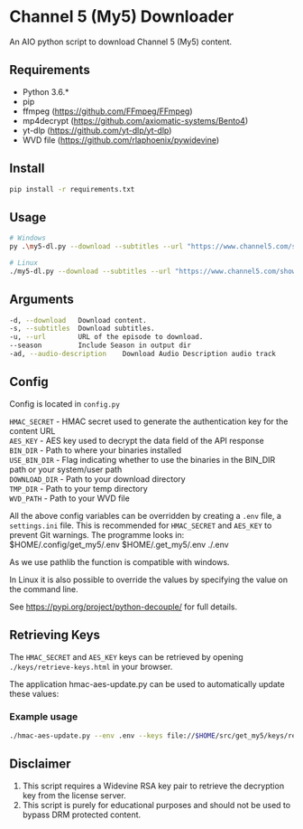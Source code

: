 # Channel 5 (My5) Downloader

An AIO python script to download Channel 5 (My5) content.

## Requirements

* Python 3.6.*
* pip
* ffmpeg (<https://github.com/FFmpeg/FFmpeg>)
* mp4decrypt (<https://github.com/axiomatic-systems/Bento4>)
* yt-dlp (<https://github.com/yt-dlp/yt-dlp>)
* WVD file (<https://github.com/rlaphoenix/pywidevine>)

## Install

```bash
pip install -r requirements.txt
```

## Usage

```bash
# Windows
py .\my5-dl.py --download --subtitles --url "https://www.channel5.com/show/secrets-of-our-universe-with-tim-peake/season-1/the-planets"

# Linux
./my5-dl.py --download --subtitles --url "https://www.channel5.com/show/secrets-of-our-universe-with-tim-peake/season-1/the-planets"
```

## Arguments

```bash
-d, --download   Download content.
-s, --subtitles  Download subtitles.
-u, --url        URL of the episode to download.
--season         Include Season in output dir
-ad, --audio-description    Download Audio Description audio track
```

## Config

Config is located in `config.py`

`HMAC_SECRET` - HMAC secret used to generate the authentication key for the content URL  
`AES_KEY` - AES key used to decrypt the data field of the API response  
`BIN_DIR` - Path to where your binaries installed  
`USE_BIN_DIR` - Flag indicating whether to use the binaries in the BIN_DIR path or your system/user path  
`DOWNLOAD_DIR` - Path to your download directory  
`TMP_DIR` - Path to your temp directory  
`WVD_PATH` - Path to your WVD file

All the above config variables can be overridden by creating a `.env` file, a `settings.ini` file. This
is recommended for `HMAC_SECRET` and `AES_KEY` to prevent Git warnings. The programme looks in:
        $HOME/.config/get_my5/.env
        $HOME/.get_my5/.env
        ./.env

As we use pathlib the function is compatible with windows.

In Linux it is also possible to override the values by specifying the value on the command line.

See <https://pypi.org/project/python-decouple/> for full details.

## Retrieving Keys

The `HMAC_SECRET` and `AES_KEY` keys can be retrieved by opening `./keys/retrieve-keys.html` in your browser.

The application hmac-aes-update.py can be used to automatically update these values:

### Example usage

```bash
./hmac-aes-update.py --env .env --keys file://$HOME/src/get_my5/keys/retrieve-keys.html
```

## Disclaimer

1. This script requires a Widevine RSA key pair to retrieve the decryption key from the license server.
2. This script is purely for educational purposes and should not be used to bypass DRM protected content.
